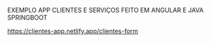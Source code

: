 EXEMPLO APP CLIENTES E SERVIÇOS FEITO EM ANGULAR E JAVA SPRINGBOOT

https://clientes-app.netlify.app/clientes-form
